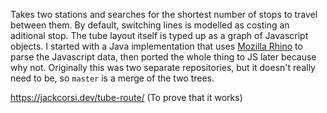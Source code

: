 Takes two stations and searches for the shortest number of stops to travel between them. By default, switching lines is modelled as costing an aditional stop. The tube layout itself is typed up as a graph of Javascript objects. I started with a Java implementation that uses [Mozilla Rhino](https://developer.mozilla.org/en-US/docs/Mozilla/Projects/Rhino) to parse the Javascript data, then ported the whole thing to JS later because why not. Originally this was two separate repositories, but it doesn't really need to be, so `master` is a merge of the two trees.

https://jackcorsi.dev/tube-route/ (To prove that it works)
